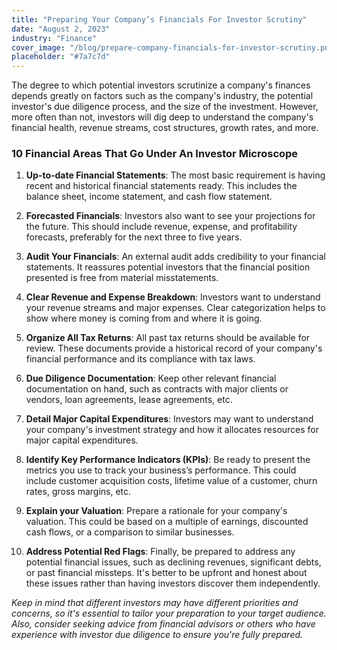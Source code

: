 ```yaml
---
title: "Preparing Your Company’s Financials For Investor Scrutiny"
date: "August 2, 2023"
industry: "Finance"
cover_image: "/blog/prepare-company-financials-for-investor-scrutiny.png"
placeholder: "#7a7c7d"
---
```

The degree to which potential investors scrutinize a company's finances depends greatly on factors such as the company's industry, the potential investor's due diligence process, and the size of the investment. However, more often than not, investors will dig deep to understand the company's financial health, revenue streams, cost structures, growth rates, and more. 

### 10 Financial Areas That Go Under An Investor Microscope

1. **Up-to-date Financial Statements**: The most basic requirement is having recent and historical financial statements ready. This includes the balance sheet, income statement, and cash flow statement. 

2. **Forecasted Financials**: Investors also want to see your projections for the future. This should include revenue, expense, and profitability forecasts, preferably for the next three to five years.

3. **Audit Your Financials**: An external audit adds credibility to your financial statements. It reassures potential investors that the financial position presented is free from material misstatements.

4. **Clear Revenue and Expense Breakdown**: Investors want to understand your revenue streams and major expenses. Clear categorization helps to show where money is coming from and where it is going.

5. **Organize All Tax Returns**: All past tax returns should be available for review. These documents provide a historical record of your company's financial performance and its compliance with tax laws.

6. **Due Diligence Documentation**: Keep other relevant financial documentation on hand, such as contracts with major clients or vendors, loan agreements, lease agreements, etc. 

7. **Detail Major Capital Expenditures**: Investors may want to understand your company's investment strategy and how it allocates resources for major capital expenditures. 

8. **Identify Key Performance Indicators (KPIs)**: Be ready to present the metrics you use to track your business’s performance. This could include customer acquisition costs, lifetime value of a customer, churn rates, gross margins, etc.

9. **Explain your Valuation**: Prepare a rationale for your company's valuation. This could be based on a multiple of earnings, discounted cash flows, or a comparison to similar businesses.

10. **Address Potential Red Flags**: Finally, be prepared to address any potential financial issues, such as declining revenues, significant debts, or past financial missteps. It's better to be upfront and honest about these issues rather than having investors discover them independently. 

*Keep in mind that different investors may have different priorities and concerns, so it's essential to tailor your preparation to your target audience. Also, consider seeking advice from financial advisors or others who have experience with investor due diligence to ensure you're fully prepared.*


